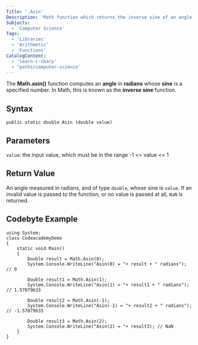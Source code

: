 ```yaml
---
Title: '.Asin'
Description: 'Math function which returns the inverse sine of an angle'
Subjects: 
  - 'Computer Science'
Tags:
  - 'Libraries'
  - 'Arithmetic'
  - 'Functions'
CatalogContent:
  - 'learn-c-sharp'
  - 'paths/computer-science'
---
```


The **Math.asin()** function computes an **angle** in **radians** whose **sine** is a specified number. In Math, this is known as the **inverse sine** function.

## Syntax

```public static double Asin (double value)```

## Parameters

```value```: the input value, which must be in the range -1 <= value <= 1

## Return Value

An angle measured in radians, and of type ```double```, whose sine is ```value```. If an invalid value is passed to the function, or no value is passed at all, ```NaN``` is returned.

## Codebyte Example

```codebyte/cs
using System;
class CodeacademyDemo
{
    static void Main()
    {
        Double result = Math.Asin(0);
        System.Console.WriteLine("Asin(0) = "+ result + " radians"); // 0

        Double result1 = Math.Asin(1);
        System.Console.WriteLine("Asin(1) = "+ result1 + " radians"); // 1.57079633

        Double result2 = Math.Asin(-1);
        System.Console.WriteLine("Asin(-1) = "+ result2 + " radians"); // -1.57079633

        Double result3 = Math.Asin(2);
        System.Console.WriteLine("Asin(2) = "+ result3); // NaN
    }
}
```
